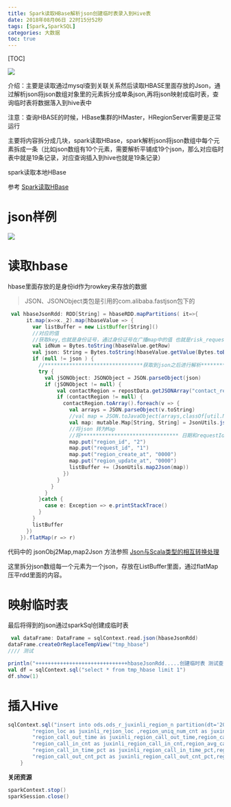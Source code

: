 ```yaml
---
title: Spark读取HBase解析json创建临时表录入到Hive表
date: 2018年08月06日 22时15分52秒
tags: [Spark,SparkSQL]
categories: 大数据
toc: true
---
```


[TOC]

![](https://ws1.sinaimg.cn/large/0069RVTdgy1fu81r6j5e5j30ji09c3z1.jpg)

介绍：主要是读取通过mysql查到关联关系然后读取HBASE里面存放的Json，通过解析json将json数组对象里的元素拆分成单条json,再将json映射成临时表，查询临时表将数据落入到hive表中

注意：查询HBASE的时候，HBase集群的HMaster，HRegionServer需要是正常运行

主要将内容拆分成几块，spark读取HBase，spark解析json将json数组中每个元素拆成一条（比如json数组有10个元素，需要解析平铺成19个json，那么对应临时表中就是19条记录，对应查询插入到hive也就是19条记录）

spark读取本地HBase

<!-- more -->

参考 [Spark读取HBase](http://www.gangtieguo.cn/2018/08/11/Spark读取Hbase/)

# json样例

![](https://ws1.sinaimg.cn/large/006tNbRwgy1fu53tng462j31721e6afd.jpg)



# 读取hbase

hbase里面存放的是身份id作为rowkey来存放的数据

> JSON、JSONObject类包是引用的com.alibaba.fastjson包下的

```scala
 val hbaseJsonRdd: RDD[String] = hbaseRDD.mapPartitions( it=>{
      it.map(x=>x._2).map(hbaseValue => {
        var listBuffer = new ListBuffer[String]()
        //对应的值
        //获取key,也就是身份证号，通过身份证号在广播map中的值 也就是risk_request_id
        val idNum = Bytes.toString(hbaseValue.getRow)
        val json: String = Bytes.toString(hbaseValue.getValue(Bytes.toBytes("cf"), Bytes.toBytes(s"273468436_data")))
        if (null != json ) {
          //********************************获取到json之后进行解析********************************
          try {
            val jSONObject: JSONObject = JSON.parseObject(json)
            if (jSONObject != null) {
                val contactRegion = repostData.getJSONArray("contact_region")
                if (contactRegion != null) {
                  contactRegion.toArray().foreach(v => {
                    val arrays = JSON.parseObject(v.toString)
                    //val map = JSON.toJavaObject(arrays,classOf[util.Map[String,String]])
                    val map: mutable.Map[String, String] = JsonUtils.jsonObj2Map(arrays)
                    //将json 转为Map
                    //将******************************** 日期和requestId request_id封装到 map里面********************************，再将map转为json
                    map.put("region_id", "2")
                    map.put("request_id", "1")
                    map.put("region_create_at", "0000")
                    map.put("region_update_at", "0000")
                    listBuffer += (JsonUtils.map2Json(map))
                  })
                }
              }
            }
          }catch {
            case e: Exception => e.printStackTrace()
          }
        }
        listBuffer
      })
    }).flatMap(r => r)
```

代码中的 jsonObj2Map,map2Json 方法参照 [Json与Scala类型的相互转换处理](http://www.gangtieguo.cn/2018/08/11/Json与Scala类型的一些互相转换处理/)

这里拆分json数组每一个元素为一个json，存放在ListBuffer里面，通过flatMap压平rdd里面的内容。

# 映射临时表

最后将得到的json通过sparkSql创建成临时表

```scala
 val dataFrame: DataFrame = sqlContext.read.json(hbaseJsonRdd)
dataFrame.createOrReplaceTempView("tmp_hbase")
//// 测试

println("++++++++++++++++++++++++++++++hbaseJsonRdd.....创建临时表 测试查询数据  ......++++++++++++++++++++++++++++++")
val df = sqlContext.sql("select * from tmp_hbase limit 1")
df.show(1)
```

# 插入Hive

```scala
sqlContext.sql("insert into ods.ods_r_juxinli_region_n partition(dt='20180101') select region_id as juxinli_region_id,request_id as juxinli_request_id," +
        "region_loc as juxinli_rejion_loc ,region_uniq_num_cnt as juxinli_region_uniq_num_cnt ," +
        "region_call_out_time as juxinli_region_call_out_time,region_call_in_time as juxinli_region_call_in_time,region_call_out_cnt as juxinli_region_call_out_cnt," +
        "region_call_in_cnt as juxinli_region_call_in_cnt,region_avg_call_in_time as juxinli_region_avg_call_in_time,region_avg_call_out_time as juxinli_region_avg_call_out_time," +
        "region_call_in_time_pct as juxinli_region_call_in_time_pct,region_call_out_time_pct as juxinli_region_call_out_time_pct ,region_call_in_cnt_pct as juxinli_region_call_in_cnt_pct," +
        "region_call_out_cnt_pct as juxinli_region_call_out_cnt_pct,region_create_at as juxinli_region_create_at,region_update_at as juxinli_region_update_at from tmp_hbase")
    }
```

**关闭资源**

```scala
sparkContext.stop()
sparkSession.close()
```